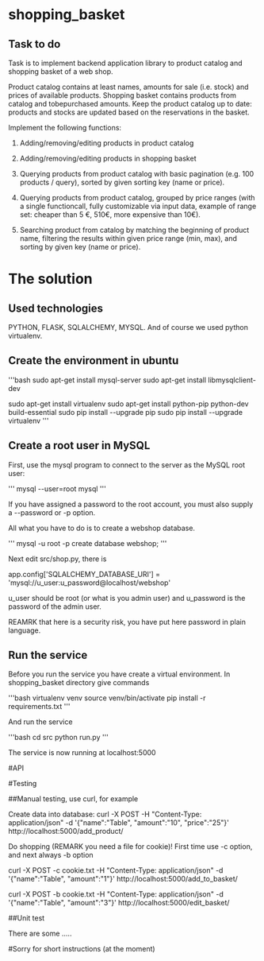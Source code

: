 # shopping_basket

## Task to do

Task is to implement backend application library to product catalog and shopping basket of a web shop.

Product catalog contains at least names, amounts for sale (i.e. stock) and prices of available products.
Shopping basket contains products from catalog and to­be­purchased amounts.
Keep the product catalog up to date: products and stocks are updated based on the reservations in the basket.

Implement the following functions:

1. Adding/removing/editing products in product catalog

2. Adding/removing/editing products in shopping basket

3. Querying products from product catalog with basic pagination (e.g. 100 products / query), sorted by given sorting key (name or price).

4. Querying products from product catalog, grouped by price ranges (with a single functioncall,
   fully customizable via input data, example of range set: cheaper than 5 €, 5­10€,
   more expensive than 10€).

5. Searching product from catalog by matching the beginning of product name,
   filtering the results within given price range (min, max), and sorting by given key (name or price).

# The solution

## Used technologies

PYTHON, FLASK, SQLALCHEMY, MYSQL.
And of course we used python virtualenv.

## Create the environment in ubuntu

'''bash
sudo apt-get install mysql-server
sudo apt-get install libmysqlclient-dev

sudo apt-get install virtualenv
sudo apt-get install python-pip python-dev build-essential 
sudo pip install --upgrade pip
sudo pip install --upgrade virtualenv 
'''

## Create a root user in MySQL

First, use the mysql program to connect to the server as the MySQL root user:

'''
mysql --user=root mysql
'''

If you have assigned a password to the root account, you must also supply a --password or -p option.

All what you have to do is to create a webshop database.

'''
mysql -u root -p
create database webshop;
'''

Next edit src/shop.py, there is

app.config['SQLALCHEMY_DATABASE_URI'] = 'mysql://u_user:u_password@localhost/webshop'

u_user should be root (or what is you admin user)
and u_password is the password of the admin user.

REAMRK that here is a security risk, you have put here password in plain language.

## Run the service

Before you run the service you have create a virtual environment.
In shopping_basket directory give commands

'''bash
virtualenv venv
source venv/bin/activate
pip install -r requirements.txt
'''

And run the service

'''bash
cd src
python run.py
'''

The service is now running at localhost:5000

#API

#Testing

##Manual testing, use curl, for example

Create data into database: curl -X POST -H "Content-Type: application/json" -d '{"name":"Table", "amount":"10", "price":"25"}' http://localhost:5000/add_product/

Do shopping (REMARK you need a file for cookie)!
First time use -c option, and next always -b option

curl -X POST -c cookie.txt -H "Content-Type: application/json" -d '{"name":"Table", "amount":"1"}' http://localhost:5000/add_to_basket/

curl -X POST -b cookie.txt -H "Content-Type: application/json" -d '{"name":"Table", "amount":"3"}' http://localhost:5000/edit_basket/

##Unit test

There are some .....


#Sorry for short instructions (at the moment)
